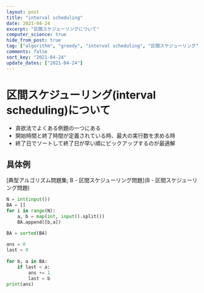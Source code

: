 ```yaml
---
layout: post
title: "interval scheduling"
date: 2021-04-24
excerpt: "区間スケジューリングについて"
computer_science: true
hide_from_post: true
tag: ["algorithm", "greedy", "interval scheduling", "区間スケジューリング"]
comments: false
sort_key: "2021-04-24"
update_dates: ["2021-04-24"]
---
```


# 区間スケジューリング(interval scheduling)について
 - 貪欲法でよくある例題の一つにある
 - 開始時間と終了時間が定義されている時、最大の実行数を求める時
 - 終了日でソートして終了日が早い順にピックアップするのが最適解

## 具体例

[典型アルゴリズム問題集; B - 区間スケジューリング問題](B - 区間スケジューリング問題)  

```python
N = int(input())
BA = []
for i in range(N):
    a, b = map(int, input().split())
    BA.append([b,a])

BA = sorted(BA)
 
ans = 0
last = 0
 
for b, a in BA:
    if last < a:
        ans += 1
        last = b
print(ans)
```
